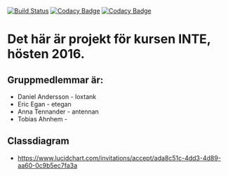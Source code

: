 [![Build Status](https://travis-ci.org/loxtank/INTE-project.svg?branch=master)](https://travis-ci.org/loxtank/INTE-project)
[![Codacy Badge](https://api.codacy.com/project/badge/Grade/6379c47f9fb348ee8debf57a2b681a97)](https://www.codacy.com/app/lars-daniel-andersson/INTE-project?utm_source=github.com&amp;utm_medium=referral&amp;utm_content=loxtank/INTE-project&amp;utm_campaign=Badge_Grade)
[![Codacy Badge](https://api.codacy.com/project/badge/Coverage/6379c47f9fb348ee8debf57a2b681a97)](https://www.codacy.com/app/lars-daniel-andersson/INTE-project?utm_source=github.com&amp;utm_medium=referral&amp;utm_content=loxtank/INTE-project&amp;utm_campaign=Badge_Coverage)

# Det här är projekt för kursen INTE, hösten 2016.


## Gruppmedlemmar är:
* Daniel Andersson - loxtank
* Eric Egan - etegan
* Anna Tennander - antennan
* Tobias Ahnhem - 

## Classdiagram
* https://www.lucidchart.com/invitations/accept/ada8c51c-4dd3-4d89-aa60-0c9b5ec7fa3a
